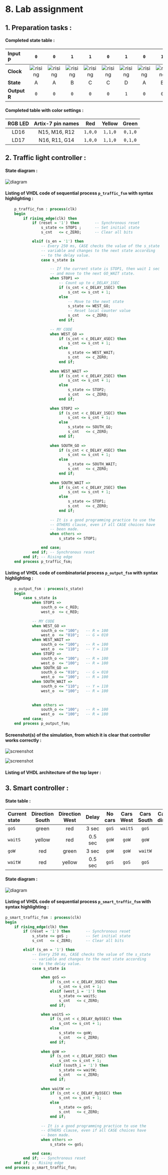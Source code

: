 # 8. Lab assignment

## 1. Preparation tasks :
#### Completed state table :
| **Input P** | `0` | `0` | `1` | `1` | `0` | `1` | `0` | `1` | `1` | `1` | `1` | `0` | `0` | `1` | `1` | `1` |
| :-- | :-: | :-: | :-: | :-: | :-: | :-: | :-: | :-: | :-: | :-: | :-: | :-: | :-: | :-: | :-: | :-: |
| **Clock** | ![rising](/obrazky/eq_uparrow.png) | ![rising](/obrazky/eq_uparrow.png) | ![rising](/obrazky/eq_uparrow.png) | ![rising](/obrazky/eq_uparrow.png) | ![rising](/obrazky/eq_uparrow.png) | ![rising](/obrazky/eq_uparrow.png) | ![rising](/obrazky/eq_uparrow.png) | ![rising](/obrazky/eq_uparrow.png) | ![rising](/obrazky/eq_uparrow.png) | ![rising](/obrazky/eq_uparrow.png) | ![rising](/obrazky/eq_uparrow.png)| ![rising](/obrazky/eq_uparrow.png) | ![rising](/obrazky/eq_uparrow.png)| ![rising](/obrazky/eq_uparrow.png) | ![rising](/obrazky/eq_uparrow.png) | ![rising](/obrazky/eq_uparrow.png) |
| **State** | A | A | B | C | C | D | A | B | C | D | B | B | B | C | D | B |
| **Output R** | `0` | `0` | `0` | `0` | `0` | `1` | `0` | `0` | `0` | `1` | `0` | `0` | `0` | `0` | `1` | `0` |

#### Completed table with color settings :
| **RGB LED** | **Artix-7 pin names** | **Red** | **Yellow** | **Green** |
| :-: | :-: | :-: | :-: | :-: |
| LD16 | N15, M16, R12 | `1,0,0` | `1,1,0` | `0,1,0` |
| LD17 | N16, R11, G14 | `1,0,0` | `1,1,0` | `0,1,0` |

## 2. Traffic light controller :
#### State diagram :
![diagram](/obrazky/diagram1.png)
#### Listing of VHDL code of sequential process `p_traffic_fsm` with syntax highlighting :
```vhdl
    p_traffic_fsm : process(clk)
    begin
        if rising_edge(clk) then
            if (reset = '1') then       -- Synchronous reset
                s_state <= STOP1 ;      -- Set initial state
                s_cnt   <= c_ZERO;      -- Clear all bits

            elsif (s_en = '1') then
                -- Every 250 ms, CASE checks the value of the s_state 
                -- variable and changes to the next state according 
                -- to the delay value.
                case s_state is

                    -- If the current state is STOP1, then wait 1 sec
                    -- and move to the next GO_WAIT state.
                    when STOP1 =>
                        -- Count up to c_DELAY_1SEC
                        if (s_cnt < c_DELAY_1SEC) then
                            s_cnt <= s_cnt + 1;
                        else
                            -- Move to the next state
                            s_state <= WEST_GO;
                            -- Reset local counter value
                            s_cnt   <= c_ZERO;
                        end if;
                    
                    -- MY CODE
                    when WEST_GO =>
                        if (s_cnt < c_DELAY_4SEC) then
                            s_cnt <= s_cnt + 1;
                        else
                            s_state <= WEST_WAIT;
                            s_cnt   <= c_ZERO;
                        end if;
                    
                    when WEST_WAIT =>
                        if (s_cnt < c_DELAY_2SEC) then
                            s_cnt <= s_cnt + 1;
                        else
                            s_state <= STOP2;
                            s_cnt   <= c_ZERO;
                        end if;
                        
                    when STOP2 =>
                        if (s_cnt < c_DELAY_1SEC) then
                            s_cnt <= s_cnt + 1;
                        else
                            s_state <= SOUTH_GO;
                            s_cnt   <= c_ZERO;
                        end if;
                        
                    when SOUTH_GO =>
                        if (s_cnt < c_DELAY_4SEC) then
                            s_cnt <= s_cnt + 1;
                        else
                            s_state <= SOUTH_WAIT;
                            s_cnt   <= c_ZERO;
                        end if;
                        
                    when SOUTH_WAIT =>
                        if (s_cnt < c_DELAY_2SEC) then
                            s_cnt <= s_cnt + 1;
                        else
                            s_state <= STOP1;
                            s_cnt   <= c_ZERO;
                        end if;
    
                    -- It is a good programming practice to use the 
                    -- OTHERS clause, even if all CASE choices have 
                    -- been made. 
                    when others =>
                        s_state <= STOP1;

                end case;
            end if; -- Synchronous reset
        end if; -- Rising edge
    end process p_traffic_fsm;
```
#### Listing of VHDL code of combinatorial process `p_output_fsm` with syntax highlighting :
```vhdl
    p_output_fsm : process(s_state)
    begin
        case s_state is
            when STOP1 =>
                south_o <= c_RED;
                west_o  <= c_RED;
                
            -- MY CODE
            when WEST_GO =>
                south_o <= "100";   -- R = 100
                west_o  <= "010";   -- G = 010
            when WEST_WAIT =>
                south_o <= "100";   -- R = 100
                west_o  <= "110";   -- Y = 110
            when STOP2 =>
                south_o <= "100";   -- R = 100
                west_o  <= "100";   -- R = 100
            when SOUTH_GO =>
                south_o <= "010";   -- G = 010
                west_o  <= "100";   -- R = 100
            when SOUTH_WAIT =>
                south_o <= "110";   -- Y = 110
                west_o  <= "100";   -- R = 100
    
    
            when others =>
                south_o <= "100";   -- R = 100
                west_o  <= "100";   -- R = 100
        end case;
    end process p_output_fsm;
```
#### Screenshot(s) of the simulation, from which it is clear that controller works correctly :
![screenshot](/obrazky/cv8_screen1.png)

![screenshot](/obrazky/cv8_screen2.png)

#### Listing of VHDL architecture of the top layer :

## 3. Smart controller :
#### State table :
| **Current state** | **Direction South** | **Direction West** | **Delay** | **No cars** | **Cars West** | **Cars South** | **Cars both directions** |
| :-- | :-: | :-: | :-: | :-: | :-: | :-: | :-: |
| `goS`   | green  | red    | 3 sec | `goS` | `waitS` | `goS` | `waitS` |
| `waitS` | yellow | red    | 0.5 sec | `goW` | `goW` | `goW` | `goW` |
| `goW`   | red    | green  | 3 sec | `goW` | `goW` | `waitW` | `waitW` |
| `waitW` | red    | yellow | 0.5 sec | `goS` | `goS` | `goS` | `goS` |

#### State diagram :
![diagram](/obrazky/diagram2.png)
#### Listing of VHDL code of sequential process `p_smart_traffic_fsm` with syntax highlighting :
```vhdl
p_smart_traffic_fsm : process(clk)
begin
	if rising_edge(clk) then
		if (reset = '1') then       -- Synchronous reset
			s_state <= goS ;        -- Set initial state
			s_cnt   <= c_ZERO;      -- Clear all bits

		elsif (s_en = '1') then
			-- Every 250 ms, CASE checks the value of the s_state 
			-- variable and changes to the next state according 
			-- to the delay value.
			case s_state is

				when goS =>
					if (s_cnt < c_DELAY_3SEC) then
						s_cnt <= s_cnt + 1;
					elsif (west_i = '1') then
						s_state <= waitS;
						s_cnt   <= c_ZERO;
					end if;

				when waitS =>
					if (s_cnt < c_DELAY_0p5SEC) then
						s_cnt <= s_cnt + 1;
					else
						s_state <= goW;
						s_cnt   <= c_ZERO;
					end if;
				
				when goW =>
					if (s_cnt < c_DELAY_3SEC) then
						s_cnt <= s_cnt + 1;
					elsif (south_i = '1') then
						s_state <= waitW;
						s_cnt   <= c_ZERO;
					end if;
					
				when waitW =>
					if (s_cnt < c_DELAY_0p5SEC) then
						s_cnt <= s_cnt + 1;
					else
						s_state <= goS;
						s_cnt   <= c_ZERO;
					end if;
					
				-- It is a good programming practice to use the 
				-- OTHERS clause, even if all CASE choices have 
				-- been made. 
				when others =>
					s_state <= goS;

			end case;
		end if; -- Synchronous reset
	end if; -- Rising edge
end process p_smart_traffic_fsm;
```
